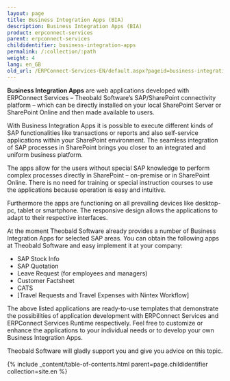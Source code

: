 ```yaml
---
layout: page
title: Business Integration Apps (BIA)
description: Business Integration Apps (BIA)
product: erpconnect-services
parent: erpconnect-services
childidentifier: business-integration-apps
permalink: /:collection/:path
weight: 4
lang: en_GB
old_url: /ERPConnect-Services-EN/default.aspx?pageid=business-integration-apps-bia
---
```


**Business Integration Apps** are web applications developed with ERPConnect Services – Theobald Software’s SAP/SharePoint connectivity platform – which can be directly installed on your local SharePoint Server or SharePoint Online and then made available to users. 

With Business Integration Apps it is possible to execute different kinds of SAP functionalities like transactions or reports and also self-service applications within your SharePoint environment.  The seamless integration of SAP processes in SharePoint brings you closer to an integrated and uniform business platform.

The apps allow for the users without special SAP knowledge to perform complex processes directly in SharePoint – on-premise or in SharePoint Online. There is no need for training or special instruction courses to use the applications because operation is easy and intuitive.

Furthermore the apps are functioning on all prevailing devices like desktop-pc, tablet or smartphone. The responsive design allows the applications to adapt to their respective interfaces.

At the moment Theobald Software already provides a number of Business Integration Apps for selected SAP areas. You can obtain the following apps at Theobald Software and easy implement it at your company:

- SAP Stock Info
- SAP Quotation
- Leave Request (for employees and managers)
- Customer Factsheet
- CATS
- [Travel Requests and Travel Expenses with Nintex Workflow] 

The above listed applications are ready-to-use templates that demonstrate the possibilities of application development with ERPConnect Services and ERPConnect Services Runtime respectively. Feel free to customize or enhance the applications to your individual needs or to develop your own Business Integration Apps.

Theobald Software will gladly support you and give you advice on this topic.

{% include _content/table-of-contents.html parent=page.childidentifier collection=site.en %}
